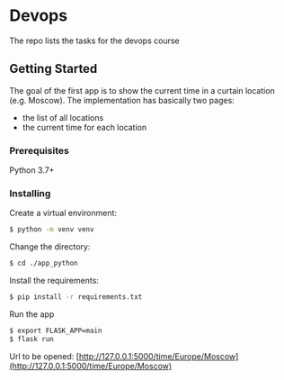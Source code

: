 # Devops

The repo lists the tasks for the  devops course

## Getting Started

The goal of the first app is to show the current time in a curtain location (e.g. Moscow).
The implementation has basically two pages:
- the list of all locations
- the current time for each location


### Prerequisites

Python 3.7+

### Installing

Create a virtual environment:
```bash
$ python -m venv venv
```
Change the directory:
```bash
$ cd ./app_python
```
Install the requirements:
```bash
$ pip install -r requirements.txt
```
Run the app
```bash
$ export FLASK_APP=main
$ flask run
```
Url to be opened:
[http://127.0.0.1:5000/time/Europe/Moscow](http://127.0.0.1:5000/time/Europe/Moscow)

